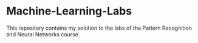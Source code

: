 # Machine-Learning-Labs
This repository contains my solution to the labs of the Pattern Recognition and Neural Networks course.
